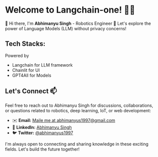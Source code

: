 # Welcome to Langchain-one! 🚀🤖

👋 Hi there, I'm **Abhimanyu Singh** - Robotics Engineer 🤖
Let's explore the power of Language Models (LLM) without privacy concerns!

## Tech Stacks:
Powered by
 * Langchain for LLM framework
 * Chainlit for UI
 * GPT4All for Models

## Let's Connect 📫

Feel free to reach out to Abhimanyu Singh for discussions, collaborations, or questions related to robotics, deep learning, IoT, or web development:

- ✉️ **Email:** [Maile me at abhimanyus1997@gmail.com](mailto:abhimanyus1997+github@gmail.com)
- 💼 **LinkedIn:** [Abhimanyu Singh](https://www.linkedin.com/in/abhimanyu-singh-7a4b4111a)
- 🐦 **Twitter:** [@abhimanyus1997](https://twitter.com/abhimanyus1997)

I'm always open to connecting and sharing knowledge in these exciting fields. Let's build the future together!
